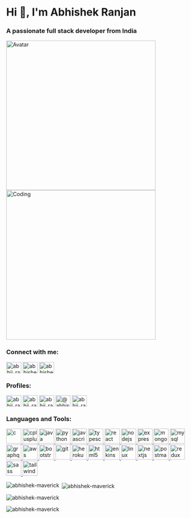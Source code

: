 <h1 align="left">Hi 👋, I'm Abhishek Ranjan</h1>
<h3 align="left">A passionate full stack developer from India</h3>
<img
  align="left"
  alt="Avatar"
  width="400"
  src="https://i.stack.imgur.com/2UUb4.png?s=192&g=1"
/>

<img
  align="center"
  alt="Coding"
  width="400"
     height="400"
  src="https://media4.giphy.com/media/RbDKaczqWovIugyJmW/200w.webp?cid=ecf05e47zblcwk0st52i99v7rgt49gzk7n8qppkd41jgsaaa&rid=200w.webp&ct=g"
/>

<h3 align="left">Connect with me:</h3>
<p align="left">
  <a href="https://twitter.com/abhii_ranjan" target="blank"
    ><img
      align="center"
      src="https://uxwing.com/wp-content/themes/uxwing/download/brands-and-social-media/twitter-app-icon.svg"
      alt="abhii_ranjan"
      height="30"
      width="40"
  /></a>
  <a href="https://linkedin.com/in/abhishek-ranjan-1809471aa" target="blank"
    ><img
      align="center"
      src="https://uxwing.com/wp-content/themes/uxwing/download/brands-and-social-media/linkedin-app-icon.svg"
      alt="abhishek-ranjan-1809471aa"
      height="30"
      width="40"
  /></a>
  <a href="https://instagram.com/abhishek.exe" target="blank"
    ><img
      align="center"
      src="https://uxwing.com/wp-content/themes/uxwing/download/brands-and-social-media/ig-instagram-icon.svg"
      alt="abhishek.exe"
      height="30"
      width="40"
  /></a>
</p>

<h3 align="left">Profiles:</h3>
<p align="left">
  <a href="https://www.codechef.com/users/abhii_ranjan" target="blank"
    ><img
      align="center"
      src="https://img.icons8.com/color/480/codechef.png"
      alt="abhii_ranjan"
      height="30"
      width="40"
  /></a>
  <a href="https://codeforces.com/profile/abhii_ranjan" target="blank"
    ><img
      align="center"
      src="https://cdn.iconscout.com/icon/free/png-256/code-forces-3628695-3029920.png"
      alt="abhii_ranjan"
      height="30"
      width="40"
  /></a>
  <a href="https://www.hackerrank.com/abhii_ranjan" target="blank"
    ><img
      align="center"
      src="https://cdn.worldvectorlogo.com/logos/hackerrank.svg"
      alt="abhii_ranjan"
      height="30"
      width="40"
  /></a>
  <a href="https://www.hackerearth.com/@abhishek8729n" target="blank"
    ><img
      align="center"
      src="https://upload.wikimedia.org/wikipedia/commons/e/e8/HackerEarth_logo.png"
      alt="@abhishek8729"
      height="30"
      width="40"
  /></a>
  <a href="https://www.leetcode.com/abhii_ranjan" target="blank"
    ><img
      align="center"
      src="https://cdn.iconscout.com/icon/free/png-256/leetcode-3521542-2944960.png"
      alt="abhii_ranjan"
      height="30"
      width="40"
  /></a>
</p>
<h3 align="left">Languages and Tools:</h3>
<p align="left">
  <a href="https://www.cprogramming.com/" target="_blank" rel="noreferrer">
    <img
      src="https://uxwing.com/wp-content/themes/uxwing/download/brands-and-social-media/c-program-icon.svg"
      alt="c"
      width="40"
      height="40"
    />
  </a>
  <a href="https://www.w3schools.com/cpp/" target="_blank" rel="noreferrer">
    <img
      src="https://uxwing.com/wp-content/themes/uxwing/download/brands-and-social-media/c-plus-plus-programming-language-icon.svg"
      alt="cplusplus"
      width="40"
      height="40"
    />
  </a>
  <a href="https://www.java.com" target="_blank" rel="noreferrer">
    <img
      src="https://uxwing.com/wp-content/themes/uxwing/download/brands-and-social-media/java-programming-language-icon.svg"
      alt="java"
      width="40"
      height="40"
    />
  </a>
  <a href="https://www.python.org" target="_blank" rel="noreferrer">
    <img
      src="https://cdn-icons-png.flaticon.com/512/3098/3098090.png"
      alt="python"
      width="40"
      height="40"
    />
  </a>
  <a
    href="https://developer.mozilla.org/en-US/docs/Web/JavaScript"
    target="_blank"
    rel="noreferrer"
  >
    <img
      src="https://uxwing.com/wp-content/themes/uxwing/download/brands-and-social-media/javascript-programming-language-icon.svg"
      alt="javascript"
      width="40"
      height="40"
    />
  </a>
  <a href="https://www.typescriptlang.org/" target="_blank" rel="noreferrer">
    <img
      src="https://uxwing.com/wp-content/themes/uxwing/download/brands-and-social-media/typescript-programming-language-icon.svg"
      alt="typescript"
      width="40"
      height="40"
    />
  </a>
  <a href="https://reactjs.org/" target="_blank" rel="noreferrer">
    <img
      src="https://cdn.worldvectorlogo.com/logos/react-1.svg"
      alt="react"
      width="40"
      height="40"
    />
  </a>
  <a href="https://nodejs.org" target="_blank" rel="noreferrer">
    <img
      src="https://cdn-icons-png.flaticon.com/512/919/919825.png"
      alt="nodejs"
      width="40"
      height="40"
    />
  </a>
  <a href="https://expressjs.com" target="_blank" rel="noreferrer">
    <img
      src="https://www.guayerd.com/wp-content/uploads//2021/04/expressjs-logo.svg"
      alt="express"
      width="40"
      height="40"
    />
  </a>
  <a href="https://www.mongodb.com/" target="_blank" rel="noreferrer">
    <img
      src="https://encrypted-tbn0.gstatic.com/images?q=tbn:ANd9GcRWAlZFe8tWq6Ah0iBjTx0PJ2PUnjGRXpUH1oATQhyfOZ_dlPyfjE2NZc78OWVh14TZltc&usqp=CAU"
      alt="mongodb"
      width="40"
      height="40"
    />
  </a>
  <a href="https://www.mysql.com/" target="_blank" rel="noreferrer">
    <img
      src="https://encrypted-tbn0.gstatic.com/images?q=tbn:ANd9GcT1foLzxRsJU5Nvm0_Oo8xdRbbc4KoQsws_kA&usqp=CAU"
      alt="mysql"
      width="40"
      height="40"
    />
  </a>
  <a href="https://graphql.org" target="_blank" rel="noreferrer">
    <img
      src="https://www.vectorlogo.zone/logos/graphql/graphql-icon.svg"
      alt="graphql"
      width="40"
      height="40"
    />
  </a>

  <a href="https://aws.amazon.com" target="_blank" rel="noreferrer">
    <img
      src="https://uxwing.com/wp-content/themes/uxwing/download/brands-and-social-media/aws-icon.svg"
      alt="aws"
      width="40"
      height="40"
    />
  </a>
  <a href="https://getbootstrap.com" target="_blank" rel="noreferrer">
    <img
      src="https://uxwing.com/wp-content/themes/uxwing/download/brands-and-social-media/bootstrap-4-icon.svg"
      alt="bootstrap"
      width="40"
      height="40"
    />
  </a>

  <a href="https://git-scm.com/" target="_blank" rel="noreferrer">
    <img
      src="https://www.vectorlogo.zone/logos/git-scm/git-scm-icon.svg"
      alt="git"
      width="40"
      height="40"
    />
  </a>

  <a href="https://heroku.com" target="_blank" rel="noreferrer">
    <img
      src="https://www.vectorlogo.zone/logos/heroku/heroku-icon.svg"
      alt="heroku"
      width="40"
      height="40"
    />
  </a>
  <a href="https://www.w3.org/html/" target="_blank" rel="noreferrer">
    <img
      src="https://uxwing.com/wp-content/themes/uxwing/download/brands-and-social-media/html-icon.svg"
      alt="html5"
      width="40"
      height="40"
    />
  </a>

  <a href="https://www.jenkins.io" target="_blank" rel="noreferrer">
    <img
      src="https://www.vectorlogo.zone/logos/jenkins/jenkins-icon.svg"
      alt="jenkins"
      width="40"
      height="40"
    />
  </a>
  <a href="https://www.linux.org/" target="_blank" rel="noreferrer">
    <img
      src="https://upload.wikimedia.org/wikipedia/commons/thumb/f/f1/Icons8_flat_linux.svg/1200px-Icons8_flat_linux.svg.png"
      alt="linux"
      width="40"
      height="40"
    />
  </a>

  <a href="https://nextjs.org/" target="_blank" rel="noreferrer">
    <img
      src="https://images.ctfassets.net/23aumh6u8s0i/c04wENP3FnbevwdWzrePs/1e2739fa6d0aa5192cf89599e009da4e/nextjs"
      alt="nextjs"
      width="40"
      height="40"
    />
  </a>

  <a href="https://postman.com" target="_blank" rel="noreferrer">
    <img
      src="https://www.vectorlogo.zone/logos/getpostman/getpostman-icon.svg"
      alt="postman"
      width="40"
      height="40"
    />
  </a>
  <a href="https://redux.js.org" target="_blank" rel="noreferrer">
    <img
      src="https://uxwing.com/wp-content/themes/uxwing/download/brands-and-social-media/redux-icon.png"
      alt="redux"
      width="40"
      height="40"
    />
  </a>
  <a href="https://sass-lang.com" target="_blank" rel="noreferrer">
    <img
      src="https://cdn3.iconfinder.com/data/icons/logos-and-brands-adobe/512/288_Sass-512.png"
      alt="sass"
      width="40"
      height="40"
    />
  </a>
  <a href="https://tailwindcss.com/" target="_blank" rel="noreferrer">
    <img
      src="https://uxwing.com/wp-content/themes/uxwing/download/brands-and-social-media/tailwind-css-icon.svg"
      alt="tailwind"
      width="40"
      height="40"
    />
  </a>
</p>

<p>
  <img
    align="left"
    src="https://github-readme-stats.vercel.app/api/top-langs?username=abhishek-maverick&show_icons=true&locale=en&layout=compact&theme=tokyonight"
    alt="abhishek-maverick"
  />
</p>

<p>
  &nbsp;<img
    align="center"
    background="black"
    src="https://github-readme-stats.vercel.app/api?username=abhishek-maverick&show_icons=true&locale=en&layout=compact&theme=tokyonight"
    alt="abhishek-maverick"
  />
</p>

<p>
  <img
    align="center"
    src="https://github-readme-streak-stats.herokuapp.com/?user=abhishek-maverick&&layout=compact&theme=tokyonight"
    alt="abhishek-maverick"
  />
</p>

<p>
  <img
    align="center"
    src="https://github-readme-activity-graph.cyclic.app/graph?username=abhishek-maverick&bg_color=ffcfe9&color=9e4c98&line=9e4c98&point=403d3d&area=true&hide_border=true)](https://github.com/ashutosh00710/github-readme-activity-graph"
    alt="abhishek-maverick"
  />
</p>
